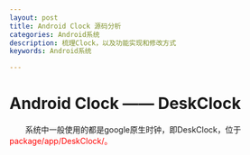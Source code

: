 ```yaml
---
layout: post
title: Android Clock 源码分析
categories: Android系统
description: 梳理Clock，以及功能实现和修改方式
keywords: Android系统

---
```

# Android Clock —— DeskClock
　　系统中一般使用的都是google原生时钟，即DeskClock，位于<font color=red backgroundColor=green>package/app/DeskClock/。
 

